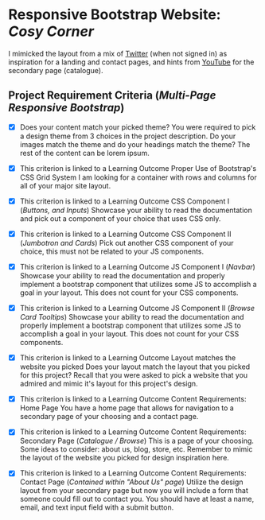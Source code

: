 # Responsive Bootstrap Website: *Cosy Corner*

I mimicked the layout from a mix of [Twitter](https://twitter.com) (when not signed in) as inspiration for a landing and contact pages, and hints from [YouTube](https://youtube.com) for the secondary page (catalogue).

## Project Requirement Criteria (*Multi-Page Responsive Bootstrap*)

- [x] Does your content match your picked theme?
You were required to pick a design theme from 3 choices in the project description. Do your images match the theme and do your headings match the theme? The rest of the content can be lorem ipsum.

- [x] This criterion is linked to a Learning Outcome Proper Use of Bootstrap's CSS Grid System
I am looking for a container with rows and columns for all of your major site layout.

- [x] This criterion is linked to a Learning Outcome CSS Component I (*Buttons, and Inputs*)
Showcase your ability to read the documentation and pick out a component of your choice that uses CSS only.

- [x] This criterion is linked to a Learning Outcome CSS Component II (*Jumbotron and Cards*)
Pick out another CSS component of your choice, this must not be related to your JS components.

- [x] This criterion is linked to a Learning Outcome JS Component I (*Navbar*)
Showcase your ability to read the documentation and properly implement a bootstrap component that utilizes some JS to accomplish a goal in your layout. This does not count for your CSS components.

- [x] This criterion is linked to a Learning Outcome JS Component II (*Browse Card Tooltips*)
Showcase your ability to read the documentation and properly implement a bootstrap component that utilizes some JS to accomplish a goal in your layout. This does not count for your CSS components.

- [x] This criterion is linked to a Learning Outcome Layout matches the website you picked
Does your layout match the layout that you picked for this project? Recall that you were asked to pick a website that you admired and mimic it's layout for this project's design.

- [x] This criterion is linked to a Learning Outcome Content Requirements: Home Page
You have a home page that allows for navigation to a secondary page of your choosing and a contact page.

- [x] This criterion is linked to a Learning Outcome Content Requirements: Secondary Page (*Catalogue / Browse*)
This is a page of your choosing. Some ideas to consider: about us, blog, store, etc. Remember to mimic the layout of the website you picked for design inspiration here.

- [x] This criterion is linked to a Learning Outcome Content Requirements: Contact Page (*Contained within "About Us" page*)
Utilize the design layout from your secondary page but now you will include a form that someone could fill out to contact you. You should have at least a name, email, and text input field with a submit button.